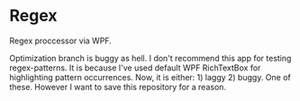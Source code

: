 # Regex
Regex proccessor via WPF.

Optimization branch is buggy as hell. I don't recommend this app for testing regex-patterns. It is because I've used default WPF RichTextBox for highlighting pattern occurrences. Now, it is either: 1) laggy 2) buggy. One of these. However I want to save this repository for a reason.

